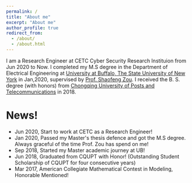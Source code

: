 ```yaml
---
permalink: /
title: "About me"
excerpt: "About me"
author_profile: true
redirect_from: 
  - /about/
  - /about.html
---
```

I am a Research Engineer at CETC Cyber Security Research Instituion from Jun 2020 to Now. I completed my M.S degree in the Department of Electrical Engineering at [University at Buffalo, The State University of New York](https://www.buffalo.edu) in Jan,2020, supervised by [Prof. Shaofeng Zou](https://sites.google.com/view/szou/home). I received the B. S. degree (with honors) from [Chongqing University of Posts and Telecommunications](http://www.cqupt.edu.cn) in 2018.


<!-- This is the front page of a website that is powered by the [academicpages template](https://github.com/academicpages/academicpages.github.io) and hosted on GitHub pages. [GitHub pages](https://pages.github.com) is a free service in which websites are built and hosted from code and data stored in a GitHub repository, automatically updating when a new commit is made to the respository. This template was forked from the [Minimal Mistakes Jekyll Theme](https://mmistakes.github.io/minimal-mistakes/) created by Michael Rose, and then extended to support the kinds of content that academics have: publications, talks, teaching, a portfolio, blog posts, and a dynamically-generated CV. You can fork [this repository](https://github.com/academicpages/academicpages.github.io) right now, modify the configuration and markdown files, add your own PDFs and other content, and have your own site for free, with no ads! An older version of this template powers my own personal website at [stuartgeiger.com](http://stuartgeiger.com), which uses [this Github repository](https://github.com/staeiou/staeiou.github.io). -->

News!
======
* Jun 2020, Start to work at CETC as a Research Engineer!
* Jan 2020, Passed my Master's thesis defence and got the M.S degree. Always graceful of the time Prof. Zou has spend on me!
* Sep 2018, Started my Master academic journey at UB!
* Jun 2018, Graduated from CQUPT with Honor! (Outstanding Student Scholarship of CQUPT for four consecutive years)
* Mar 2017, American Collegiate Mathematical Contest in Modeling, Honorable Mentioned!

